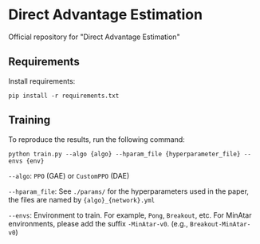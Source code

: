 # Direct Advantage Estimation
Official repository for "Direct Advantage Estimation"

## Requirements

Install requirements:
```setup
pip install -r requirements.txt
```

## Training

To reproduce the results, run the following command:
```setup
python train.py --algo {algo} --hparam_file {hyperparameter_file} --envs {env} 
```

`--algo`: `PPO` (GAE) or `CustomPPO` (DAE)

`--hparam_file`: See `./params/` for the hyperparameters used in the paper, the files are named by `{algo}_{network}.yml`

`--envs`: Environment to train. For example, `Pong`, `Breakout`, etc. For MinAtar environments, please add the suffix `-MinAtar-v0`. (e.g., `Breakout-MinAtar-v0`)
